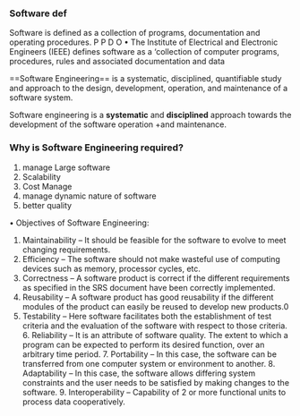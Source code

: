 
### Software def

Software is defined as a collection of programs, documentation and operating procedures. 
P P D O 
• The Institute of Electrical and Electronic Engineers (IEEE) defines software as a ‘collection of computer programs, procedures, rules and associated documentation and data

 ==Software Engineering== is a systematic, disciplined, quantifiable study and approach to the design, development, operation, and maintenance of a software system.
 
 Software engineering is a **systematic**  and **disciplined** approach towards the development of the software operation +and maintenance.


### Why is Software Engineering required? 

1.  manage Large software 
2.  Scalability 
3.  Cost Manage
4.  manage dynamic nature of software 
5.  better quality

• Objectives of Software Engineering: 
1. Maintainability – It should be feasible for the software to evolve to meet changing requirements. 
2. Efficiency – The software should not make wasteful use of computing devices such as memory, processor cycles, etc. 
3. Correctness – A software product is correct if the different requirements as specified in the SRS document have been correctly implemented. 
4. Reusability – A software product has good reusability if the different modules of the product can easily be reused to develop new products.0
5. Testability – Here software facilitates both the establishment of test criteria and the evaluation of the software with respect to those criteria. 6. Reliability – It is an attribute of software quality. The extent to which a program can be expected to perform its desired function, over an arbitrary time period. 7. Portability – In this case, the software can be transferred from one computer system or environment to another. 8. Adaptability – In this case, the software allows differing system constraints and the user needs to be satisfied by making changes to the software. 9. Interoperability – Capability of 2 or more functional units to process data cooperatively.